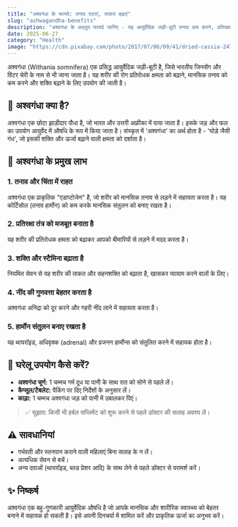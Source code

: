 ```yaml
---
title: "अश्वगंधा के फायदे: तनाव घटाएं, ताकत बढ़ाएं"
slug: "ashwagandha-benefits"
description: "अश्वगंधा के अद्भुत फायदे जानिए - यह आयुर्वेदिक जड़ी-बूटी तनाव कम करने, प्रतिरक्षा बढ़ाने और ऊर्जा को मजबूत करने में सहायक है।"
date: 2025-06-27
category: "Health"
image: "https://cdn.pixabay.com/photo/2017/07/06/09/41/dried-cassia-2477483_1280.jpg"
---
```


अश्वगंधा (Withania somnifera) एक प्रसिद्ध आयुर्वेदिक जड़ी-बूटी है, जिसे भारतीय जिनसेंग और विंटर चेरी के नाम से भी जाना जाता है। यह शरीर की रोग प्रतिरोधक क्षमता को बढ़ाने, मानसिक तनाव को कम करने और शक्ति बढ़ाने के लिए उपयोग की जाती है।

## 🌿 अश्वगंधा क्या है?

अश्वगंधा एक छोटा झाड़ीदार पौधा है, जो भारत और उत्तरी अफ्रीका में पाया जाता है। इसके जड़ और फल का उपयोग आयुर्वेद में औषधि के रूप में किया जाता है। संस्कृत में 'अश्वगंधा' का अर्थ होता है - 'घोड़े जैसी गंध', जो इसकी शक्ति और ऊर्जा बढ़ाने वाली क्षमता को दर्शाता है।

## 💪 अश्वगंधा के प्रमुख लाभ

### 1. **तनाव और चिंता में राहत**
अश्वगंधा एक प्राकृतिक "एडाप्टोजेन" है, जो शरीर को मानसिक तनाव से लड़ने में सहायता करता है। यह कोर्टिसोल (तनाव हार्मोन) को कम करके मानसिक संतुलन को बनाए रखता है।

### 2. **प्रतिरक्षा तंत्र को मजबूत बनाता है**
यह शरीर की प्रतिरोधक क्षमता को बढ़ाकर आपको बीमारियों से लड़ने में मदद करता है।

### 3. **शक्ति और स्टैमिना बढ़ाता है**
नियमित सेवन से यह शरीर की ताकत और सहनशक्ति को बढ़ाता है, खासकर व्यायाम करने वालों के लिए।

### 4. **नींद की गुणवत्ता बेहतर करता है**
अश्वगंधा अनिद्रा को दूर करने और गहरी नींद लाने में सहायता करता है।

### 5. **हार्मोन संतुलन बनाए रखता है**
यह थायरॉइड, अधिवृक्क (adrenal) और प्रजनन हार्मोन्स को संतुलित करने में सहायक होता है।

## 🍵 घरेलू उपयोग कैसे करें?

- **अश्वगंधा चूर्ण:** 1 चम्मच गर्म दूध या पानी के साथ रात को सोने से पहले लें।
- **कैप्सूल/टैबलेट:** पैकिंग पर दिए निर्देशों के अनुसार लें।
- **काढ़ा:** 1 चम्मच अश्वगंधा जड़ को पानी में उबालकर पिएं।

> ✅ सुझाव: किसी भी हर्बल सप्लिमेंट को शुरू करने से पहले डॉक्टर की सलाह अवश्य लें।

## ⚠️ सावधानियां

- गर्भवती और स्तनपान कराने वाली महिलाएं बिना सलाह के न लें।
- अत्यधिक सेवन से बचें।
- अन्य दवाओं (थायरॉइड, ब्लड प्रेशर आदि) के साथ लेने से पहले डॉक्टर से परामर्श करें।

## ✨ निष्कर्ष

अश्वगंधा एक बहु-गुणकारी आयुर्वेदिक औषधि है जो आपके मानसिक और शारीरिक स्वास्थ्य को बेहतर बनाने में सहायक हो सकती है। इसे अपनी दिनचर्या में शामिल करें और प्राकृतिक ऊर्जा का अनुभव करें।

